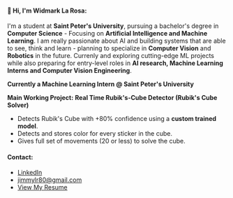 #### 👋 Hi, I'm Widmark La Rosa:
I'm a student at **Saint Peter's University**, pursuing a bachelor's degree in **Computer Science** - Focusing on **Artificial Intelligence and Machine Learning**.
I am really passionate about AI and building systems that are able to see, think and learn - planning to specialize in **Computer Vision** and **Robotics** in the future.
Currenly and exploring cutting-edge ML projects while also preparing for entry-level roles in **AI research, Machine Learning Interns and Computer Vision Engineering**.

**Currently a Machine Learning Intern @ Saint Peter's University**

**Main Working Project:**
**Real Time Rubik's-Cube Detector (Rubik's Cube Solver)**
- Detects Rubik's Cube with +80% confidence using a **custom trained model**.
- Detects and stores color for every sticker in the cube.
- Gives full set of movements (20 or less) to solve the cube.

#### Contact:
- [LinkedIn](https://www.linkedin.com/in/widmarklarosa/)
- jimmylr80@gmail.com
- [View My Resume](https://drive.google.com/file/d/1OsCjTD_jp4olDO7srOGFK_YUV2vdkxxR/view?usp=sharing)

